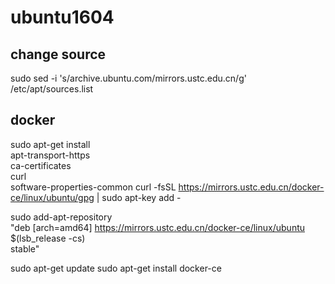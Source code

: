 # ubuntu1604

## change source

sudo sed -i 's/archive.ubuntu.com/mirrors.ustc.edu.cn/g' /etc/apt/sources.list

## docker 

 sudo apt-get install \
    apt-transport-https \
    ca-certificates \
    curl \
    software-properties-common
curl -fsSL https://mirrors.ustc.edu.cn/docker-ce/linux/ubuntu/gpg | sudo apt-key add -

sudo add-apt-repository \
   "deb [arch=amd64] https://mirrors.ustc.edu.cn/docker-ce/linux/ubuntu \
   $(lsb_release -cs) \
   stable"
   
sudo apt-get update
sudo apt-get install docker-ce
